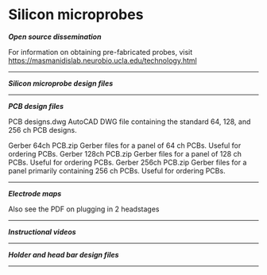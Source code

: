 # Silicon microprobes

***Open source dissemination***

For information on obtaining pre-fabricated probes, visit https://masmanidislab.neurobio.ucla.edu/technology.html

*******************************

***Silicon microprobe design files***



*************************************

***PCB design files***

PCB designs.dwg              AutoCAD DWG file containing the standard 64, 128, and 256 ch PCB designs.

Gerber 64ch PCB.zip         Gerber files for a panel of 64 ch PCBs.  Useful for ordering PCBs.
Gerber 128ch PCB.zip         Gerber files for a panel of 128 ch PCBs.  Useful for ordering PCBs.
Gerber 256ch PCB.zip         Gerber files for a panel primarily containing 256 ch PCBs.  Useful for ordering PCBs.

**********************


***Electrode maps***



Also see the PDF on plugging in 2 headstages


********************


***Instructional videos***



**************************



***Holder and head bar design files***


**************************************
